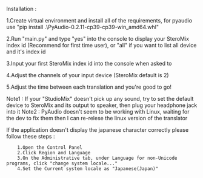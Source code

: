 Installation :

1.Create virtual environment and install all of the requirements, for pyaudio use "pip install .\PyAudio-0.2.11-cp39-cp39-win_amd64.whl"

2.Run "main.py" and type "yes" into the console to display your SteroMix index id (Recommend for first time user), or "all" if you want to list all device and it's index id

3.Input your first SteroMix index id into the console when asked to

4.Adjust the channels of your input device (SteroMix default is 2)

5.Adjust the time between each translation and you're good to go!

Note1 : If your "StudioMix" doesn't pick up any sound, try to set the default device to SteroMix and its output to speaker, then plug your headphone jack into it
Note2 : PyAudio doesn't seem to be working with Linux, waiting for the dev to fix them then I can re-relese the linux version of the translator

If the application doesn't display the japanese character correctly please follow these steps :
        
        1.Open the Control Panel
        2.Click Region and Language
        3.On the Administrative tab, under Language for non-Unicode programs, click "change system locale..."
        4.Set the Current system locale as "Japanese(Japan)"